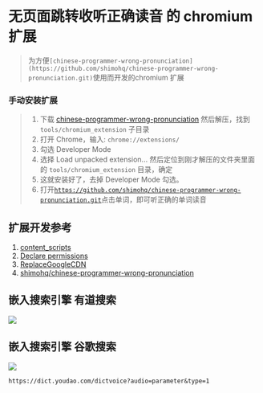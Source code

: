 # 无页面跳转收听正确读音 的 chromium 扩展

> 为方便`[chinese-programmer-wrong-pronunciation](https://github.com/shimohq/chinese-programmer-wrong-pronunciation.git)`使用而开发的chromium 扩展
 

### 手动安装扩展

> 1. 下载 [chinese-programmer-wrong-pronunciation](https://github.com/jingjingxyk/chinese-programmer-wrong-pronunciation-chromium-extension/archive/refs/heads/master.zip) 然后解压，找到 `tools/chromium_extension` 子目录
> 2. 打开 Chrome，输入: `chrome://extensions/`
> 3. 勾选 Developer Mode
> 4. 选择 Load unpacked extension... 然后定位到刚才解压的文件夹里面的 `tools/chromium_extension` 目录，确定
> 5. 这就安装好了，去掉 Developer Mode 勾选。
> 6. 打开[`https://github.com/shimohq/chinese-programmer-wrong-pronunciation.git`](https://github.com/shimohq/chinese-programmer-wrong-pronunciation.git)点击单词，即可听正确的单词读音

## 扩展开发参考

1. [content_scripts](https:////developer.chrome.com/docs/extensions/mv3/content_scripts/)
2. [Declare permissions](https:////developer.chrome.com/docs/extensions/mv3/declare_permissions/)
3. [ReplaceGoogleCDN](https://github.com/justjavac/ReplaceGoogleCDN.git)
4. [shimohq/chinese-programmer-wrong-pronunciation](https://github.com/shimohq/chinese-programmer-wrong-pronunciation.git)

## 嵌入搜索引擎 有道搜索

![](https://github.com/jingjingxyk/chinese-programmer-wrong-pronunciation/blob/master/tools/chromium_extension/images/%E6%88%AA%E5%9B%BE2022-06-14-22-11.png?raw=true)

## 嵌入搜索引擎 谷歌搜索

![](https://raw.githubusercontent.com/jingjingxyk/chinese-programmer-wrong-pronunciation/master/tools/chromium_extension/images/截图2022-06-14-22-10.png)


```text
https://dict.youdao.com/dictvoice?audio=parameter&type=1

```
